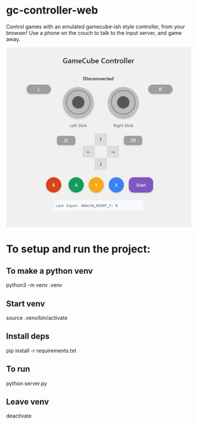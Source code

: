 # gc-controller-web
Control games with an emulated gamecube-ish style controller, from your browser! Use a phone on the couch to talk to the input server, and game away.

![alt text](images/gc-ui.png "GC Controller UI")


# To setup and run the project:
## To make a python venv
python3 -m venv .venv

## Start venv
source .venv/bin/activate

## Install deps
pip install -r requirements.txt

## To run
python server.py

## Leave venv
deactivate
